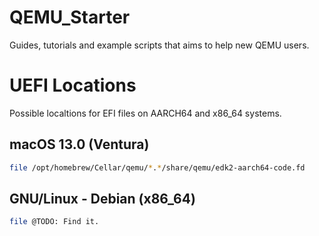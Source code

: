# QEMU_Starter
Guides, tutorials and example scripts that aims to help new QEMU users.

# UEFI Locations
Possible localtions for EFI files on AARCH64 and x86_64 systems.

## macOS 13.0 (Ventura)
```bash
file /opt/homebrew/Cellar/qemu/*.*/share/qemu/edk2-aarch64-code.fd 
```

## GNU/Linux - Debian (x86_64)
```bash
file @TODO: Find it. 
```

